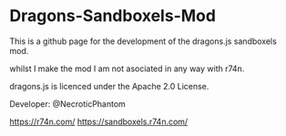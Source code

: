 # Dragons-Sandboxels-Mod
This is a github page for the development of the dragons.js sandboxels mod.

whilst I make the mod I am not asociated in any way with r74n.

dragons.js is licenced under the Apache 2.0 License.

Developer:
@NecroticPhantom

https://r74n.com/ https://sandboxels.r74n.com/
